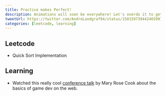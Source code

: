 ```yaml
---
title: Practice makes Perfect!
description: Animations will soon be everywhere! Let's overdo it to get some practice!
tweetUrl: https://twitter.com/AndreLandgraf94/status/1501597394424659976
categories: [leetcode, learning]
---
```


## Leetcode

- Quick Sort Implementation

## Learning

- Watched this really cool [conference talk](https://www.youtube.com/watch?v=hbKN-9o5_Z0) by Mary Rose Cook about the basics of game dev on the web.
